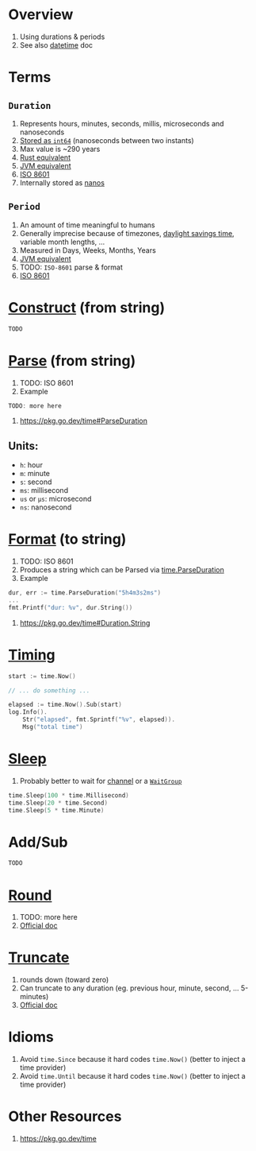 # Overview
1. Using durations & periods
1. See also [datetime](./datetime.md) doc


# Terms
## `Duration`
1. Represents hours, minutes, seconds, millis, microseconds and nanoseconds
1. [Stored as `int64`](https://cs.opensource.google/go/go/+/refs/tags/go1.19.2:src/time/time.go;l=591) (nanoseconds between two instants)
1. Max value is ~290 years
1. [Rust equivalent](https://doc.rust-lang.org/stable/std/time/struct.Duration.html)
1. [JVM equivalent](https://docs.oracle.com/en/java/javase/17/docs/api/java.base/java/time/Duration.html)
1. [ISO 8601](https://en.wikipedia.org/wiki/ISO_8601#Durations)
1. Internally stored as [nanos](https://pkg.go.dev/time#Duration)


## `Period`
1. An amount of time meaningful to humans
1. Generally imprecise because of timezones, [daylight savings time](https://en.wikipedia.org/wiki/Daylight_saving_time), variable month lengths, ...
1. Measured in Days, Weeks, Months, Years
1. [JVM equivalent](https://docs.oracle.com/en/java/javase/17/docs/api/java.base/java/time/Period.html)
1. TODO: `ISO-8601` parse & format
1. [ISO 8601](https://en.wikipedia.org/wiki/ISO_8601#Durations)


# [Construct](TODO) (from string)
```rust
TODO
```


# [Parse](TODO) (from string)
1. TODO: ISO 8601
1. Example
```go
TODO: more here
```
1. https://pkg.go.dev/time#ParseDuration


## Units:
- `h`: hour
- `m`: minute
- `s`: second
- `ms`: millisecond
- `us` or `µs`: microsecond
- `ns`: nanosecond


# [Format](TODO) (to string)
1. TODO: ISO 8601
1. Produces a string which can be Parsed via [time.ParseDuration]()
1. Example
```go
dur, err := time.ParseDuration("5h4m3s2ms")
...
fmt.Printf("dur: %v", dur.String())
```
1. https://pkg.go.dev/time#Duration.String


# [Timing](TODO)
```go
start := time.Now()

// ... do something ...

elapsed := time.Now().Sub(start)
log.Info().
    Str("elapsed", fmt.Sprintf("%v", elapsed)).
    Msg("total time")
```


# [Sleep](TODO)
1. Probably better to wait for [channel]() or a [`WaitGroup`](https://pkg.go.dev/sync#WaitGroup.Wait)
```go
time.Sleep(100 * time.Millisecond)
time.Sleep(20 * time.Second)
time.Sleep(5 * time.Minute)
```

# Add/Sub
```go
TODO
```


# [Round](TODO)
1. TODO: more here
1. [Official doc](https://pkg.go.dev/time#Duration.Round)


# [Truncate](TODO)
1. rounds down (toward zero)
1. Can truncate to any duration (eg. previous hour, minute, second, ... 5-minutes)
1. [Official doc](https://pkg.go.dev/time#Duration.Truncate)


# Idioms
1. Avoid `time.Since` because it hard codes `time.Now()` (better to inject a time provider)
1. Avoid `time.Until` because it hard codes `time.Now()` (better to inject a time provider)


# Other Resources
1. https://pkg.go.dev/time
